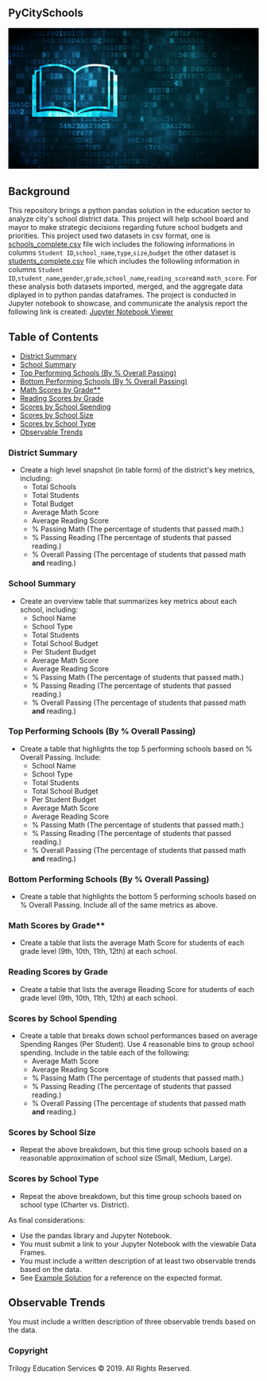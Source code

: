 ## PyCitySchools

![Education](Images/education.png)


## Background

This repository brings a python pandas solution in the education sector to analyze city's school district data. This project will help school board and mayor to make strategic decisions regarding future school budgets and priorities. This project used two datasets in csv format, one is [schools_complete.csv](PyCitySchools/Resources/schools_complete.csv) file wich includes the following informations in columns `Student ID`,`school_name`,`type`,`size`,`budget` the other dataset is [students_complete.csv](PyCitySchools/Resources) file which includes the followling information in columns `Student ID`,`student_name`,`gender`,`grade`,`school_name`,`reading_score`and `math_score`. For these analysis both datasets imported, merged, and the aggregate data diplayed in to python pandas dataframes. The project is conducted in Jupyter notebook to showcase, and communicate the analysis report the following link is created: [Jupyter Notebook Viewer](https://nbviewer.jupyter.org/github/ermiasgelaye/pandas-challenge/blob/master/PyCitySchools/.ipynb_checkpoints/PyCitySchools_starter-checkpoint.ipynb) 

## Table of Contents

* [District Summary]((https://nbviewer.jupyter.org/github/ermiasgelaye/pandas-challenge/blob/master/PyCitySchools/.ipynb_checkpoints/PyCitySchools_starter-checkpoint.ipynb) )
* [School Summary]((https://nbviewer.jupyter.org/github/ermiasgelaye/pandas-challenge/blob/master/PyCitySchools/.ipynb_checkpoints/PyCitySchools_starter-checkpoint.ipynb) )
* [Top Performing Schools (By % Overall Passing)]((https://nbviewer.jupyter.org/github/ermiasgelaye/pandas-challenge/blob/master/PyCitySchools/.ipynb_checkpoints/PyCitySchools_starter-checkpoint.ipynb) )
* [Bottom Performing Schools (By % Overall Passing)]((https://nbviewer.jupyter.org/github/ermiasgelaye/pandas-challenge/blob/master/PyCitySchools/.ipynb_checkpoints/PyCitySchools_starter-checkpoint.ipynb) )
* [Math Scores by Grade\*\*]((https://nbviewer.jupyter.org/github/ermiasgelaye/pandas-challenge/blob/master/PyCitySchools/.ipynb_checkpoints/PyCitySchools_starter-checkpoint.ipynb) )
* [Reading Scores by Grade]((https://nbviewer.jupyter.org/github/ermiasgelaye/pandas-challenge/blob/master/PyCitySchools/.ipynb_checkpoints/PyCitySchools_starter-checkpoint.ipynb) )
* [Scores by School Spending]((https://nbviewer.jupyter.org/github/ermiasgelaye/pandas-challenge/blob/master/PyCitySchools/.ipynb_checkpoints/PyCitySchools_starter-checkpoint.ipynb) )
* [Scores by School Size]((https://nbviewer.jupyter.org/github/ermiasgelaye/pandas-challenge/blob/master/PyCitySchools/.ipynb_checkpoints/PyCitySchools_starter-checkpoint.ipynb) )
* [Scores by School Type]((https://nbviewer.jupyter.org/github/ermiasgelaye/pandas-challenge/blob/master/PyCitySchools/.ipynb_checkpoints/PyCitySchools_starter-checkpoint.ipynb) )
* [Observable Trends]((https://nbviewer.jupyter.org/github/ermiasgelaye/pandas-challenge/blob/master/PyCitySchools/.ipynb_checkpoints/PyCitySchools_starter-checkpoint.ipynb) )

### District Summary

* Create a high level snapshot (in table form) of the district's key metrics, including:
  * Total Schools
  * Total Students
  * Total Budget
  * Average Math Score
  * Average Reading Score
  * % Passing Math (The percentage of students that passed math.)
  * % Passing Reading (The percentage of students that passed reading.)
  * % Overall Passing (The percentage of students that passed math **and** reading.)

### School Summary

* Create an overview table that summarizes key metrics about each school, including:
  * School Name
  * School Type
  * Total Students
  * Total School Budget
  * Per Student Budget
  * Average Math Score
  * Average Reading Score
  * % Passing Math (The percentage of students that passed math.)
  * % Passing Reading (The percentage of students that passed reading.)
  * % Overall Passing (The percentage of students that passed math **and** reading.)

### Top Performing Schools (By % Overall Passing)

* Create a table that highlights the top 5 performing schools based on % Overall Passing. Include:
  * School Name
  * School Type
  * Total Students
  * Total School Budget
  * Per Student Budget
  * Average Math Score
  * Average Reading Score
  * % Passing Math (The percentage of students that passed math.)
  * % Passing Reading (The percentage of students that passed reading.)
  * % Overall Passing (The percentage of students that passed math **and** reading.)

### Bottom Performing Schools (By % Overall Passing)

* Create a table that highlights the bottom 5 performing schools based on % Overall Passing. Include all of the same metrics as above.

### Math Scores by Grade\*\*

* Create a table that lists the average Math Score for students of each grade level (9th, 10th, 11th, 12th) at each school.

### Reading Scores by Grade

* Create a table that lists the average Reading Score for students of each grade level (9th, 10th, 11th, 12th) at each school.

### Scores by School Spending

* Create a table that breaks down school performances based on average Spending Ranges (Per Student). Use 4 reasonable bins to group school spending. Include in the table each of the following:
  * Average Math Score
  * Average Reading Score
  * % Passing Math (The percentage of students that passed math.)
  * % Passing Reading (The percentage of students that passed reading.)
  * % Overall Passing (The percentage of students that passed math **and** reading.)

### Scores by School Size

* Repeat the above breakdown, but this time group schools based on a reasonable approximation of school size (Small, Medium, Large).

### Scores by School Type

* Repeat the above breakdown, but this time group schools based on school type (Charter vs. District).

As final considerations:

* Use the pandas library and Jupyter Notebook.
* You must submit a link to your Jupyter Notebook with the viewable Data Frames.
* You must include a written description of at least two observable trends based on the data.
* See [Example Solution](PyCitySchools/PyCitySchools_starter.ipynb) for a reference on the expected format.

## Observable Trends
You must include a written description of three observable trends based on the data.


### Copyright

Trilogy Education Services © 2019. All Rights Reserved.
